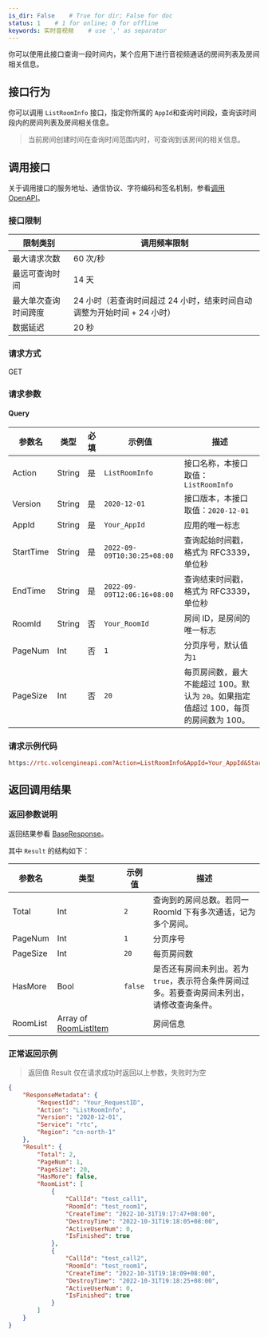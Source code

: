 ```yaml
---
is_dir: False    # True for dir; False for doc
status: 1    # 1 for online; 0 for offline
keywords: 实时音视频    # use ',' as separator
---
```


你可以使用此接口查询一段时间内，某个应用下进行音视频通话的房间列表及房间相关信息。

## 接口行为

你可以调用 `ListRoomInfo` 接口，指定你所属的 `AppId`和查询时间段，查询该时间段内的房间列表及房间相关信息。
> 当前房间创建时间在查询时间范围内时，可查询到该房间的相关信息。


## 调用接口

关于调用接口的服务地址、通信协议、字符编码和签名机制，参看[调用OpenAPI](69828)。

### 接口限制
|限制类别|调用频率限制|
|---|---|
|最大请求次数 | 60 次/秒|
|最远可查询时间 | 14 天 |
|最大单次查询时间跨度 |24 小时（若查询时间超过 24 小时，结束时间自动调整为开始时间 + 24 小时） |
|数据延迟 |20 秒 |

### 请求方式

GET

### 请求参数
#### Query

|**参数名** |**类型** |**必填** |**示例值** |**描述** |
|---|---|---|---|---|
|Action |String |是 |`ListRoomInfo` |接口名称，本接口取值：`ListRoomInfo` |
|Version |String |是 |`2020-12-01` |接口版本，本接口取值：`2020-12-01` |
|AppId |String |是 |`Your_AppId` |应用的唯一标志 |
|StartTime |String |是 |`2022-09-09T10:30:25+08:00` |查询起始时间戳，格式为 RFC3339，单位秒 |
|EndTime |String |是 |`2022-09-09T12:06:16+08:00` |查询结束时间戳，格式为 RFC3339，单位秒 |
|RoomId |String |否 |`Your_RoomId` |房间 ID，是房间的唯一标志 |
|PageNum |Int |否 |`1` |分页序号，默认值为`1` |
|PageSize | Int |否 |`20` |每页房间数，最大不能超过 100。默认为 `20`。如果指定值超过 100，每页的房间数为 100。 |

### 请求示例代码

```postscript
https://rtc.volcengineapi.com?Action=ListRoomInfo&AppId=Your_AppId&StartTime=2022-05-22T12:00:00+08:00&EndTime=2022-05-22T12:59:00+08:00&Version=2020-12-01
```

## 返回调用结果

### 返回参数说明

返回结果参看 [BaseResponse](69835.md#baseresponse)。

其中 `Result` 的结构如下：

|参数名 |类型 |示例值 |描述 |
|---|---|---|---|
|Total | Int |`2` |查询到的房间总数。若同一 RoomId 下有多次通话，记为多个房间。 |
|PageNum | Int |`1` |分页序号 |
|PageSize | Int |`20` |每页房间数 |
|HasMore | Bool |`false` |是否还有房间未列出。若为`true`，表示符合条件房间过多。若要查询房间未列出，请修改查询条件。 |
|RoomList |Array of [RoomListItem](69835.md#roomlistitem) | |房间信息 |



### 正常返回示例

> 返回值 Result 仅在请求成功时返回以上参数，失败时为空

```json
{
    "ResponseMetadata": {
        "RequestId": "Your_RequestID",
        "Action": "ListRoomInfo",
        "Version": "2020-12-01",
        "Service": "rtc",
        "Region": "cn-north-1"
    },
    "Result": {
        "Total": 2,
        "PageNum": 1,
        "PageSize": 20,
        "HasMore": false,
        "RoomList": [
            {
                "CallId": "test_call1",
                "RoomId": "test_room1",
                "CreateTime": "2022-10-31T19:17:47+08:00",
                "DestroyTime": "2022-10-31T19:18:05+08:00",
                "ActiveUserNum": 0,
                "IsFinished": true
            },
            {
                "CallId": "test_call2",
                "RoomId": "test_room1",
                "CreateTime": "2022-10-31T19:18:09+08:00",
                "DestroyTime": "2022-10-31T19:18:25+08:00",
                "ActiveUserNum": 0,
                "IsFinished": true
            }
        ]
    }
}
```
